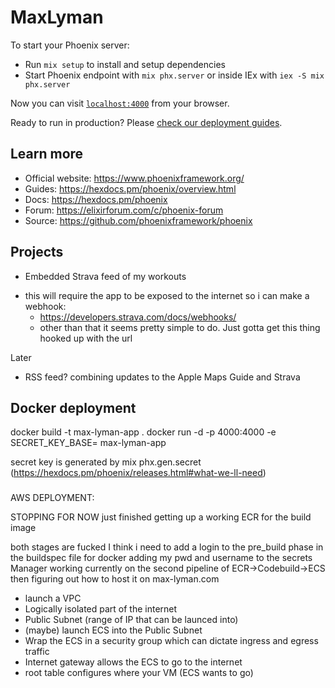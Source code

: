 # MaxLyman

To start your Phoenix server:

  * Run `mix setup` to install and setup dependencies
  * Start Phoenix endpoint with `mix phx.server` or inside IEx with `iex -S mix phx.server`

Now you can visit [`localhost:4000`](http://localhost:4000) from your browser.

Ready to run in production? Please [check our deployment guides](https://hexdocs.pm/phoenix/deployment.html).

## Learn more

  * Official website: https://www.phoenixframework.org/
  * Guides: https://hexdocs.pm/phoenix/overview.html
  * Docs: https://hexdocs.pm/phoenix
  * Forum: https://elixirforum.com/c/phoenix-forum
  * Source: https://github.com/phoenixframework/phoenix

## Projects
  * Embedded Strava feed of my workouts
  - this will require the app to be exposed to the internet so i can make a webhook: 
    - https://developers.strava.com/docs/webhooks/ 
    - other than that it seems pretty simple to do. Just gotta get this thing hooked up with the url

  Later
  * RSS feed? combining updates to the Apple Maps Guide and Strava 


## Docker deployment 


docker build -t max-lyman-app .
docker run -d -p 4000:4000 -e SECRET_KEY_BASE=<KEY> max-lyman-app


 secret key is generated by mix phx.gen.secret (https://hexdocs.pm/phoenix/releases.html#what-we-ll-need)


 ###
 AWS DEPLOYMENT: 

STOPPING FOR NOW
just finished getting up a working ECR for the build image

both stages are fucked I think i need to add a login to the pre_build phase in the buildspec file for docker
adding my pwd and username to the secrets Manager 
working currently on the second pipeline of ECR->Codebuild->ECS 
then figuring out how to host it on max-lyman.com

 - launch a VPC 
 - Logically isolated part of the internet 
 - Public Subnet (range of IP that can be launced into)
 - (maybe) launch ECS into the Public Subnet 
 - Wrap the ECS in a security group which can dictate ingress and egress traffic
 - Internet gateway allows the ECS to go to the internet 
 - root table configures where your VM (ECS wants to go)  